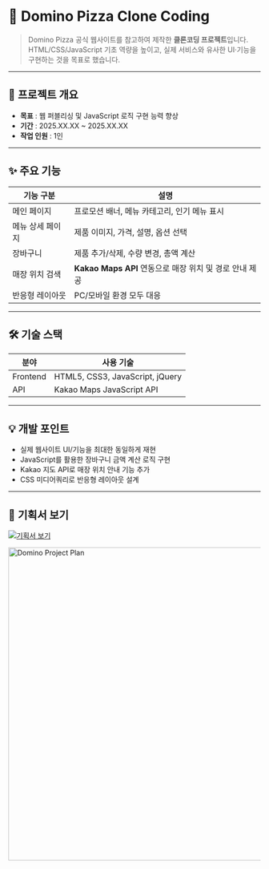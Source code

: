 # 🍕 Domino Pizza Clone Coding

> Domino Pizza 공식 웹사이트를 참고하여 제작한 **클론코딩 프로젝트**입니다.  
> HTML/CSS/JavaScript 기초 역량을 높이고, 실제 서비스와 유사한 UI·기능을 구현하는 것을 목표로 했습니다.

---

## 📌 프로젝트 개요
- **목표** : 웹 퍼블리싱 및 JavaScript 로직 구현 능력 향상
- **기간** : 2025.XX.XX ~ 2025.XX.XX
- **작업 인원** : 1인

---

## ✨ 주요 기능

| 기능 구분       | 설명 |
|----------------|------|
| 메인 페이지     | 프로모션 배너, 메뉴 카테고리, 인기 메뉴 표시 |
| 메뉴 상세 페이지| 제품 이미지, 가격, 설명, 옵션 선택 |
| 장바구니        | 제품 추가/삭제, 수량 변경, 총액 계산 |
| 매장 위치 검색  | **Kakao Maps API** 연동으로 매장 위치 및 경로 안내 제공 |
| 반응형 레이아웃 | PC/모바일 환경 모두 대응 |

---

## 🛠 기술 스택

| 분야       | 사용 기술 |
|------------|-----------|
| Frontend   | HTML5, CSS3, JavaScript, jQuery |
| API        | Kakao Maps JavaScript API |

---

## 💡 개발 포인트
- 실제 웹사이트 UI/기능을 최대한 동일하게 재현
- JavaScript를 활용한 장바구니 금액 계산 로직 구현
- Kakao 지도 API로 매장 위치 안내 기능 추가
- CSS 미디어쿼리로 반응형 레이아웃 설계

---

## 📄 기획서 보기
[![기획서 보기](https://img.shields.io/badge/📄_기획서-바로가기-blue?style=for-the-badge)](https://github.com/hyeji21/domino/issues/1#issue-3308266956)

<img width="1114" height="625" alt="Domino Project Plan" src="https://github.com/user-attachments/assets/433bb4c0-065d-4389-abd6-fb7378f58d14" />
